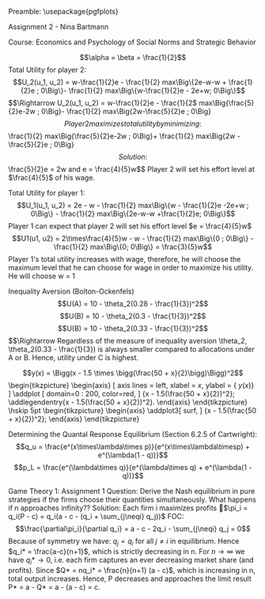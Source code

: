 Preamble:
\usepackage{pgfplots}

Assignment 2 - Nina Bartmann

Course: Economics and Psychology of Social Norms and Strategic Behavior

$$\alpha = \beta = \frac{1}{2}$$
Total Utility for player 2: 
$$U_2(u_1, u_2) = w-\frac{1}{2}e - \frac{1}{2} max\Big\{2e-w-w + \frac{1}{2}e ; 0\Big\}- \frac{1}{2} max\Big\{w-\frac{1}{2}e - 2e+w; 0\Big\}$$
$$\Rightarrow U_2(u_1, u_2) = w-\frac{1}{2}e - \frac{1}{2$ max\Big\{\frac{5}{2}e-2w ; 0\Big\}- \frac{1}{2} max\Big\{2w-\frac{5}{2}e ; 0\Big\}$$
Player 2 maximizes total utility by minimizing: $$\frac{1}{2} max\Big\{\frac{5}{2}e-2w ; 0\Big\}+ \frac{1}{2} max\Big\{2w -\frac{5}{2}e ; 0\Big\}$$
Solution: $$\frac{5}{2}e = 2w and e = \frac{4}{5}w$$
Player 2 will set his effort level at $\frac{4}{5}$ of his wage. 

Total Utility for player 1: 
$$U_1(u_1, u_2) = 2e - w - \frac{1}{2} max\Big\{w - \frac{1}{2}e -2e+w ; 0\Big\} - \frac{1}{2} max\Big\{2e-w-w +\frac{1}{2}e; 0\Big\}$$
Player 1 can expect that player 2 will set his effort level $e = \frac{4}{5}w$
$$U1(u1, u2) = 2\times\frac{4}{5}w - w - \frac{1}{2} max\Big\{0 ; 0\Big\} - \frac{1}{2} max\Big\{0; 0\Big\} = \frac{3}{5}w$$
Player 1's total utility increases with wage, therefore, he will choose the maximum level that he can choose for wage in order to maximize his utility. He will choose w = 1

Inequality Aversion (Bolton-Ockenfels) 
$$U(A) = 10 - \theta_2(0.28 - \frac{1}{3})^2$$
$$U(B) = 10 - \theta_2(0.3 - \frac{1}{3})^2$$
$$U(B) = 10 - \theta_2(0.33 - \frac{1}{3})^2$$
$$\Rightarrow Regardless of the measure of inequality aversion \theta_2, \theta_2(0.33 - \frac{1}{3}) is always smaller compared to allocations under A or B. Hence, utility under C is highest. 

$$y(x) = \Bigg(x - 1.5 \times \bigg(\frac{50 + x}{2}\bigg)\Bigg)^2$$
\begin{tikzpicture}
\begin{axis} [
	axis lines = left, 
	xlabel = $x$,
	ylabel = { $y(x)$}
]
\addplot [
	domain=0 : 200,
	color=red,
]
{x - 1.5(\frac{50 + x}{2})^2};
\addlegendentry{x - 1.5(\frac{50 + x}{2})^2}.
\end{axis}
\end{tikzpicture}
\hskip 5pt
\begin{tikzpicture}
\begin{axis}
\addplot3[
    surf,
]
{x - 1.5(\frac{50 + x}{2})^2};
\end{axis}
\end{tikzpicture}

Determining the Quantal Response Equilibrium (Section 6.2.5 of Cartwright):
$$q_u = \frac{e^(x\times\lambda\times p)}{e^(x\times\lambda\timesp) + e^(\lambda(1 - q))}$$
$$p_L = \frac{e^(\lambda\times q)}{e^(\lambda\times q) + e^(\lambda(1 - q))}$$

Game Theory 1: Assignment 1
Question: Derive the Nash equilibrium in pure strategies if the firms choose their quantities simultaneously. What happens if n approaches infinity??
Solution: Each firm i maximizes profits $\pi_i = q_i(P -  c) = q_i(a -  c -  (q_i + \sum_{j\neqi} q_j))$ 
FOC: 
$$\frac{\partial\pi_i}{\partial q_i} = a  - c - 2q_i - \sum_{j\neqi} q_j = 0$$
Because of symmetry we have: $q_j = q_i$ for all $j \neq i$ in equilibrium. Hence $q_i* = \frac{a-c}{n+1}$, which is strictly decreasing in n. 
For $n \rightarrow \infty$ we have $q_i* \rightarrow 0$, i.e. each firm captures an ever decreasing market share (and profits). Since $Q* = nq_i* = \frac{n}{n+1} (a - c)$, which is increasing in n, total output increases. Hence, P decreases and approaches the limit result P* = a - Q* = a - (a - c) = c.  